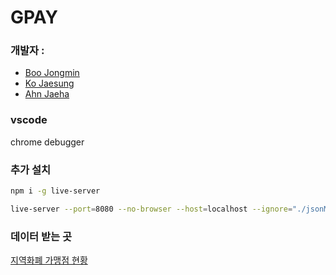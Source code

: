 # GPAY

### 개발자 : 
- [Boo Jongmin](https://github.com/boojongmin)
- [Ko Jaesung](https://github.com/kjs850)
- [Ahn Jaeha](https://github.com/eu81273)   

### vscode

chrome debugger

### 추가 설치

```bash
npm i -g live-server

live-server --port=8080 --no-browser --host=localhost --ignore="./jsonMaker/**"
```

### 데이터 받는 곳

[지역화폐 가맹점 현황](https://data.gg.go.kr/portal/data/service/selectServicePage.do?infId=3NPA52LBMO36CQEQ1GMY28894927&infSeq=1)

